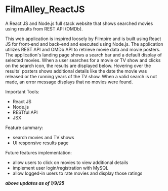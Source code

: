 # FilmAlley_ReactJS
A React JS and Node.js full stack website that shows searched movies using results from REST API (OMDb).

This web application is inspired loosely by Filmpire and is built using React JS for front-end and back-end and executed using Node.js. The application utilizes REST API and OMDb API to retrieve movie data and movie posters.  
The application's landing page shows a search bar and a default display of selected movies. When a user searches for a movie or TV show and clicks on the search icon, the results are displayed below. Hovering over the results' posters shows additional details like the date the movie was released or the running years of the TV show. When a valid search is not made, an error message displays that no movies were found. 

Important Tools:
- React JS
- Node.js
- RESTful API
- JSX

Feature summary: 
- search movies and TV shows
- UI responsive results page

Future features implementation:
- allow users to click on movies to view additional details
- implement user login/registration with MySQL
- allow logged-in users to rate movies and display those ratings


***above updates as of 1/9/25***


